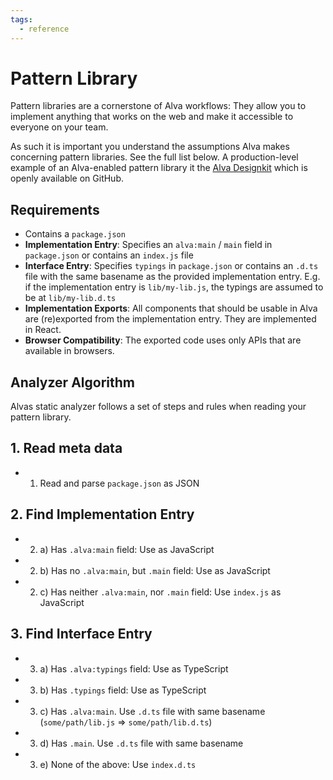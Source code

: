 ```yaml
---
tags:
  - reference
---
```


# Pattern Library

Pattern libraries are a cornerstone of Alva workflows: They allow you to implement anything that
works on the web and make it accessible to everyone on your team. 

As such it is important you understand the assumptions Alva makes concerning pattern libraries.
See the full list below. A production-level example of an Alva-enabled pattern library it the [Alva Designkit](https://github.com/meetalva/designkit/)
which is openly available on GitHub.

## Requirements

- Contains a `package.json`
- **Implementation Entry**: Specifies an `alva:main` / `main` field in `package.json` or contains an `index.js` file
- **Interface Entry**: Specifies `typings` in `package.json` or contains an `.d.ts` file with the same basename as the provided implementation entry. E.g. if the implementation entry is `lib/my-lib.js`, the typings are assumed to be at `lib/my-lib.d.ts`
- **Implementation Exports**: All components that should be usable in Alva are (re)exported from the implementation entry.
They are implemented in React.
- **Browser Compatibility**: The exported code uses only APIs that are available in browsers.


## Analyzer Algorithm

Alvas static analyzer follows a set of steps and rules when reading your pattern library.

## 1. Read meta data
- 1. Read and parse `package.json` as JSON

## 2. Find Implementation Entry
- 2. a) Has `.alva:main` field: Use as JavaScript 
- 2. b) Has no `.alva:main`, but `.main` field: Use as JavaScript 
- 2. c) Has neither `.alva:main`,  nor `.main` field: Use `index.js` as JavaScript

##  3. Find Interface Entry
- 3. a) Has `.alva:typings` field: Use as TypeScript
- 3. b) Has `.typings` field: Use as TypeScript
- 3. c) Has `.alva:main`. Use `.d.ts` file with same basename (`some/path/lib.js` => `some/path/lib.d.ts`)
- 3. d) Has `.main`. Use `.d.ts` file with same basename
- 3. e) None of the above: Use `index.d.ts`
